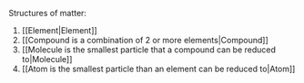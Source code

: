 Structures of matter:

1. [[Element|Element]] 
2. [[Compound is a combination of 2 or more elements|Compound]]
3. [[Molecule is the smallest particle that a compound can be reduced to|Molecule]]
4. [[Atom is the smallest particle than an element can be reduced to|Atom]]